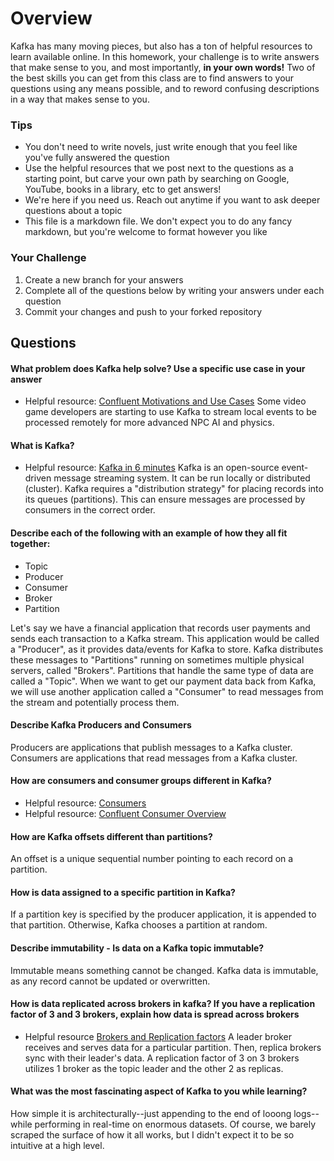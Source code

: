 # Overview

Kafka has many moving pieces, but also has a ton of helpful resources to learn available online. In this homework, your
challenge is to write answers that make sense to you, and most importantly, **in your own words!**
Two of the best skills you can get from this class are to find answers to your questions using any means possible, and to
reword confusing descriptions in a way that makes sense to you. 

### Tips
* You don't need to write novels, just write enough that you feel like you've fully answered the question
* Use the helpful resources that we post next to the questions as a starting point, but carve your own path by searching on Google, YouTube, books in a library, etc to get answers!
* We're here if you need us. Reach out anytime if you want to ask deeper questions about a topic 
* This file is a markdown file. We don't expect you to do any fancy markdown, but you're welcome to format however you like

### Your Challenge
1. Create a new branch for your answers 
2. Complete all of the questions below by writing your answers under each question
3. Commit your changes and push to your forked repository

## Questions
#### What problem does Kafka help solve? Use a specific use case in your answer
* Helpful resource: [Confluent Motivations and Use Cases](https://youtu.be/BsojaA1XnpM)
Some video game developers are starting to use Kafka to stream local events to be processed remotely for more advanced NPC AI and physics.


#### What is Kafka?
* Helpful resource: [Kafka in 6 minutes](https://youtu.be/Ch5VhJzaoaI) 
Kafka is an open-source event-driven message streaming system. It can be run locally or distributed (cluster). 
Kafka requires a "distribution strategy" for placing records into its queues (partitions). This can ensure messages are processed by consumers in the correct order.

#### Describe each of the following with an example of how they all fit together:
 * Topic
 * Producer
 * Consumer
 * Broker
 * Partition

Let's say we have a financial application that records user payments and sends each transaction to a Kafka stream.
This application would be called a "Producer", as it provides data/events for Kafka to store.
Kafka distributes these messages to "Partitions" running on sometimes multiple physical servers, called "Brokers".
Partitions that handle the same type of data are called a "Topic". When we want to get our payment data back from Kafka, 
we will use another application called a "Consumer" to read messages from the stream and potentially process them.

#### Describe Kafka Producers and Consumers
Producers are applications that publish messages to a Kafka cluster.
Consumers are applications that read messages from a Kafka cluster.

#### How are consumers and consumer groups different in Kafka?
* Helpful resource: [Consumers](https://youtu.be/lAdG16KaHLs)
* Helpful resource: [Confluent Consumer Overview](https://youtu.be/Z9g4jMQwog0)

#### How are Kafka offsets different than partitions?
An offset is a unique sequential number pointing to each record on a partition.

#### How is data assigned to a specific partition in Kafka?
If a partition key is specified by the producer application, it is appended to that partition. 
Otherwise, Kafka chooses a partition at random.

#### Describe immutability - Is data on a Kafka topic immutable?
Immutable means something cannot be changed. Kafka data is immutable, as any record cannot be updated or overwritten.

#### How is data replicated across brokers in kafka? If you have a replication factor of 3 and 3 brokers, explain how data is spread across brokers
* Helpful resource [Brokers and Replication factors](https://youtu.be/ZOU7PJWZU9w)
A leader broker receives and serves data for a particular partition. 
Then, replica brokers sync with their leader's data. 
A replication factor of 3 on 3 brokers utilizes 1 broker as the topic leader and the other 2 as replicas.

#### What was the most fascinating aspect of Kafka to you while learning? 
How simple it is architecturally--just appending to the end of looong logs--while performing in real-time on enormous datasets.
Of course, we barely scraped the surface of how it all works, but I didn't expect it to be so intuitive at a high level.
